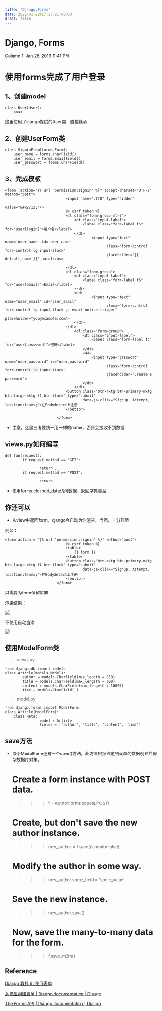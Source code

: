 ```yaml
---
title: "Django,Forms"
date: 2021-01-22T17:27:21+08:00
draft: false
---
```

# Django, Forms

Column 1: Jan 26, 2019 11:41 PM

# 使用forms完成了用户登录

## 1、创建model

    class User(User):
        pass

这里使用了django提供的User类，直接继承

## 2、创建UserForm类

    class SigninFrom(forms.Form):
        user_name = forms.CharField()
        user_email = forms.EmailField()
        user_password = forms.CharField()

## 3、完成模板

    <form  action="{% url 'permission:signin' %}" accept-charset="UTF-8" method="post">
                                <input name="utf8" type="hidden"
                                                                              value="&#x2713;"/>
                                {% csrf_token %}
                                <dl class="form-group mt-0">
                                    <dt class="input-label">
                                        <label class="form-label f5" for="user[login]">用户名</label>
                                    </dt>
                                            <input type="text" name="user_name" id="user_name"
                                                   class="form-control form-control-lg input-block"
                                                   placeholder="{{ default_name }}" autofocus>
    
                                </dl>
                                <dl class="form-group">
                                    <dt class="input-label">
                                        <label class="form-label f5" for="user[email]">Email</label>
                                    </dt>
                                    <dd>
                                            <input type="text" name="user_email" id="user_email"
                                                   class="form-control form-control-lg input-block js-email-notice-trigger"
                                                   placeholder="you@example.com">
                                    </dd>
                                </dl>
                                    <dl class="form-group">
                                        <dt class="input-label">
                                            <label class="form-label f5" for="user[password]">密码</label>
                                        </dt>
                                        <dd>
                                            <input type="password" name="user_password" id="user_password"
                                                   class="form-control form-control-lg input-block"
                                                   placeholder="Create a password">
                                        </dd>
                                    </dl>
                                <button class="btn-mktg btn-primary-mktg btn-large-mktg f4 btn-block" type="submit"
                                        data-ga-click="Signup, Attempt, location:teams;">在Bodydetect上注册
                                </button>
    
                            </form>

- 注意，这里三者要统一用一样的name，否则会接收不到数据

## views.py如何编写

    def fun(request):
    		if request.method == 'GET':
    				...
    				return ...
    		if request.method == 'POST':
    				...
    				return

- 使用forms.cleaned_data访问数据，返回字典类型

## 你还可以

- 从view中返回form，django会自动为你渲染，当然，十分丑陋

例如：

    <form action = "{% url 'permission:signin' %}" method="post">
                                {% csrf_token %}
                                <table>
                                    {{ form }}
                                </table>
                                <button class="btn-mktg btn-primary-mktg btn-large-mktg f4 btn-block" type="submit"
                                        data-ga-click="Signup, Attempt, location:teams;">在Bodydetect上注册
                                </button>
                            </form>

只需要为form保留位置

渲染结果：

![](_001-be5cb266-5641-43c4-a10b-20b76c49605b.png)

不使用自动渲染

![](_002-0155cf6c-ebd5-4438-9d76-57c36009cc6a.png)

## 使用ModelForm类

> views.py

    from django.db import models
    class Article(models.Model):
    		author = models.CharField(max_length = 150)
    		title = models.CharField(max_lengeth = 100)
    		content = models.CharField(max_lengeth = 10000)
    		time = models.TimeField( )

> model.py

    from django.forms import ModelForm
    class Article(ModelForm):
        class Meta:
    				model = Article
    				fields = ['author', 'title', 'content', 'time']

## save方法

- 每个ModelForm还有一个save()方法，此方法根据绑定到表单的数据创建并保存数据库对象。

    # Create a form instance with POST data.
    >>> f = AuthorForm(request.POST)
    
    # Create, but don't save the new author instance.
    >>> new_author = f.save(commit=False)
    
    # Modify the author in some way.
    >>> new_author.some_field = 'some_value'
    
    # Save the new instance.
    >>> new_author.save()
    
    # Now, save the many-to-many data for the form.
    >>> f.save_m2m()

## Reference

[Django 教程 9: 使用表单](https://developer.mozilla.org/zh-CN/docs/Learn/Server-side/Django/Forms)

[从模型创建表单 | Django documentation | Django](https://docs.djangoproject.com/zh-hans/2.0/topics/forms/modelforms/)

[The Forms API | Django documentation | Django](https://docs.djangoproject.com/zh-hans/2.0/ref/forms/api/)

